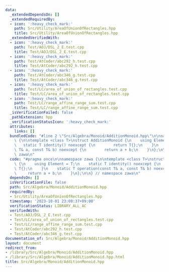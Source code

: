 ```yaml
---
data:
  _extendedDependsOn: []
  _extendedRequiredBy:
  - icon: ':heavy_check_mark:'
    path: Src/Utility/AreaOfUnionOfRectangles.hpp
    title: Src/Utility/AreaOfUnionOfRectangles.hpp
  _extendedVerifiedWith:
  - icon: ':heavy_check_mark:'
    path: Test/AOJ/DSL_2_E.test.cpp
    title: Test/AOJ/DSL_2_E.test.cpp
  - icon: ':heavy_check_mark:'
    path: Test/AtCoder/abc292_h.test.cpp
    title: Test/AtCoder/abc292_h.test.cpp
  - icon: ':heavy_check_mark:'
    path: Test/AtCoder/abc346_g.test.cpp
    title: Test/AtCoder/abc346_g.test.cpp
  - icon: ':heavy_check_mark:'
    path: Test/LC/area_of_union_of_rectangles.test.cpp
    title: Test/LC/area_of_union_of_rectangles.test.cpp
  - icon: ':heavy_check_mark:'
    path: Test/LC/range_affine_range_sum.test.cpp
    title: Test/LC/range_affine_range_sum.test.cpp
  _isVerificationFailed: false
  _pathExtension: hpp
  _verificationStatusIcon: ':heavy_check_mark:'
  attributes:
    links: []
  bundledCode: "#line 2 \"Src/Algebra/Monoid/AdditionMonoid.hpp\"\n\nnamespace zawa\
    \ {\n\ntemplate <class T>\nstruct AdditionMonoid {\n    using Element = T;\n \
    \   static T identity() noexcept {\n        return T{};\n    }\n    static T operation(const\
    \ T& a, const T& b) noexcept {\n        return a + b;\n    }\n};\n\n} // namespace\
    \ zawa\n"
  code: "#pragma once\n\nnamespace zawa {\n\ntemplate <class T>\nstruct AdditionMonoid\
    \ {\n    using Element = T;\n    static T identity() noexcept {\n        return\
    \ T{};\n    }\n    static T operation(const T& a, const T& b) noexcept {\n   \
    \     return a + b;\n    }\n};\n\n} // namespace zawa\n"
  dependsOn: []
  isVerificationFile: false
  path: Src/Algebra/Monoid/AdditionMonoid.hpp
  requiredBy:
  - Src/Utility/AreaOfUnionOfRectangles.hpp
  timestamp: '2023-10-01 23:08:37+09:00'
  verificationStatus: LIBRARY_ALL_AC
  verifiedWith:
  - Test/AOJ/DSL_2_E.test.cpp
  - Test/LC/area_of_union_of_rectangles.test.cpp
  - Test/LC/range_affine_range_sum.test.cpp
  - Test/AtCoder/abc292_h.test.cpp
  - Test/AtCoder/abc346_g.test.cpp
documentation_of: Src/Algebra/Monoid/AdditionMonoid.hpp
layout: document
redirect_from:
- /library/Src/Algebra/Monoid/AdditionMonoid.hpp
- /library/Src/Algebra/Monoid/AdditionMonoid.hpp.html
title: Src/Algebra/Monoid/AdditionMonoid.hpp
---
```

